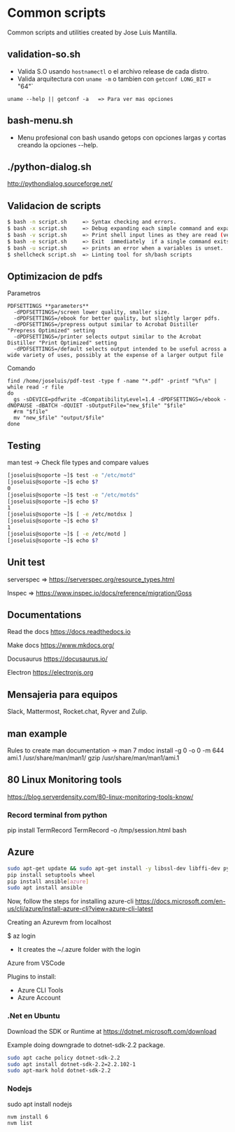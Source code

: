 # Common scripts

Common scripts and utilities created by Jose Luis Mantilla.

## validation-so.sh

* Valida S.O usando `hostnamectl` o el archivo release de cada distro.
* Valida arquitectura con `uname -m` o tambien con `getconf LONG_BIT` = "64"`

`uname --help || getconf -a   => Para ver mas opciones`

## bash-menu.sh

* Menu profesional con bash usando getops con opciones largas y cortas creando la opciones --help.

## ./python-dialog.sh

http://pythondialog.sourceforge.net/

## Validacion de scripts

```bash
$ bash -n script.sh     => Syntax checking and errors.
$ bash -x script.sh     => Debug expanding each simple command and expanding it
$ bash -v script.sh     => Print shell input lines as they are read (verbose).
$ bash -e script.sh     => Exit  immediately  if a single command exits with a  non-zero status.
$ bash -u script.sh     => prints an error when a variables is unset.
$ shellcheck script.sh  => Linting tool for sh/bash scripts
```
## Optimizacion de pdfs

Parametros
```
PDFSETTINGS **parameters**
  -dPDFSETTINGS=/screen lower quality, smaller size.
  -dPDFSETTINGS=/ebook for better quality, but slightly larger pdfs.
  -dPDFSETTINGS=/prepress output similar to Acrobat Distiller "Prepress Optimized" setting
  -dPDFSETTINGS=/printer selects output similar to the Acrobat Distiller "Print Optimized" setting
  -dPDFSETTINGS=/default selects output intended to be useful across a wide variety of uses, possibly at the expense of a larger output file
```
Comando
```
find /home/joseluis/pdf-test -type f -name "*.pdf" -printf "%f\n" | while read -r file
do
  gs -sDEVICE=pdfwrite -dCompatibilityLevel=1.4 -dPDFSETTINGS=/ebook -dNOPAUSE -dBATCH -dQUIET -sOutputFile="new_$file" "$file"
  #rm "$file"
  mv "new_$file" "output/$file"
done
```

## Testing

man test -> Check file types and compare values

```bash
[joseluis@soporte ~]$ test -e "/etc/motd"
[joseluis@soporte ~]$ echo $?
0
[joseluis@soporte ~]$ test -e "/etc/motds"
[joseluis@soporte ~]$ echo $?
1
[joseluis@soporte ~]$ [ -e /etc/motdsx ]
[joseluis@soporte ~]$ echo $?
1
[joseluis@soporte ~]$ [ -e /etc/motd ]
[joseluis@soporte ~]$ echo $?
```

## Unit test

serverspec  => https://serverspec.org/resource_types.html

Inspec      => https://www.inspec.io/docs/reference/migration/Goss

## Documentations

Read the docs https://docs.readthedocs.io

Make docs     https://www.mkdocs.org/

Docusaurus    https://docusaurus.io/

Electron    https://electronjs.org

## Mensajeria para equipos

Slack, Mattermost, Rocket.chat, Ryver and Zulip.

## man example  

Rules to create man documentation -> man 7 mdoc
install -g 0 -o 0 -m 644 ami.1 /usr/share/man/man1/
gzip /usr/share/man/man1/ami.1

## 80 Linux Monitoring tools

https://blog.serverdensity.com/80-linux-monitoring-tools-know/

### Record terminal from python

pip install TermRecord
TermRecord -o /tmp/session.html bash

## Azure

```bash
sudo apt-get update && sudo apt-get install -y libssl-dev libffi-dev python-dev python-pip
pip install setuptools wheel 
pip install ansible[azure]
sudo apt install ansible
```
Now, follow the steps for installing azure-cli
https://docs.microsoft.com/en-us/cli/azure/install-azure-cli?view=azure-cli-latest

Creating an Azurevm from localhost

$ az login
* It creates the ~/.azure folder with the login

Azure from VSCode

Plugins to install:
* Azure CLI Tools
* Azure Account

### .Net en Ubuntu

Download the SDK or Runtime at https://dotnet.microsoft.com/download

Example doing downgrade to dotnet-sdk-2.2 package.
```bash
sudo apt cache policy dotnet-sdk-2.2
sudo apt install dotnet-sdk-2.2=2.2.102-1
sudo apt-mark hold dotnet-sdk-2.2
```

### Nodejs

sudo apt install nodejs

```bash
nvm install 6
nvm list
```
